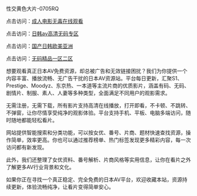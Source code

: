 性交黄色大片-0705RQ

点击访问：<a href="https://gsd-agv.pages.dev/">成人电影无毒在线观看</a>

点击访问：<a href="https://gda-c7m.pages.dev/">日韩av高清无码专区</a>

点击访问：<a href="https://tfda.pages.dev/">国产日韩欧美亚洲</a>

点击访问：<a href="https://bsdf-5f5.pages.dev/">无码精品一区二区</a>

想要观看真正日本AV免费资源，却总被广告和无效链接困扰？我们为你提供一个内容丰富、播放流畅、无广告干扰的日本AV资源站。平台每日更新，汇聚S1、Prestige、Moodyz、东京热、一本道等主流片商的优质影片，涵盖有码、无码、剧情片、制服、素人、人妻等多种类型，全面满足不同用户的观影需求。

无需注册，无需下载，所有影片支持高清在线播放，打开即看，不卡顿、不跳转、不弹窗，让你尽情享受纯净的观影体验。平台支持手机、平板、电脑多端访问，随时随地都能轻松看片。

网站提供智能搜索和分类功能，可以按女优、番号、片商、题材快速查找资源，操作简单，效率更高。你也可以通过推荐榜单、热门标签发现更多精彩内容，每一次访问都有新发现。

此外，我们还整理了女优资料、番号解析、片商风格等实用信息，让你在看片之外了解更多AV行业背景和文化。

如果你正在寻找一个真正稳定、完全免费的日本AV平台，欢迎收藏本站，资源持续更新，体验流畅纯净，让看片变得简单安心。

<span style="display:none;">[Canonical link](https://github.com/R20250705/So14 ）</span>
